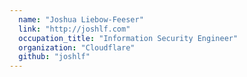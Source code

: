 ```yaml
---
  name: "Joshua Liebow-Feeser"
  link: "http://joshlf.com"
  occupation_title: "Information Security Engineer"
  organization: "Cloudflare"
  github: "joshlf"
---
```

